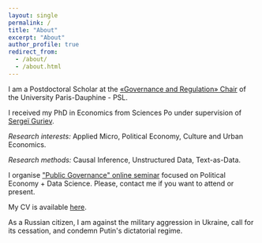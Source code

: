 ```yaml
---
layout: single
permalink: /
title: "About"
excerpt: "About"
author_profile: true
redirect_from:
  - /about/
  - /about.html
---
```


I am a Postdoctoral Scholar at the [«Governance and Regulation» Chair](https://chairgovreg.fondation-dauphine.fr/fr/node/1) of the University Paris-Dauphine - PSL. 

I received my PhD in Economics from Sciences Po under supervision of [Sergeï Guriev](https://sites.google.com/site/sguriev/). 

*Research interests:* Applied Micro, Political Economy, Culture and Urban Economics. 

*Research methods:* Causal Inference, Unstructured Data, Text-as-Data.

I organise ["Public Governance" online seminar](https://acss-dig.psl.eu/fr/seminaires/public-governance) focused on Political Economy + Data Science. Please, contact me if you want to attend or present. 

My CV is available [here](pdfs/cv.pdf).

As a Russian citizen, I am against the military aggression in Ukraine, call for its cessation, and condemn Putin's dictatorial regime.
